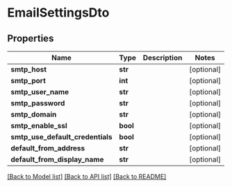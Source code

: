 # EmailSettingsDto


## Properties
Name | Type | Description | Notes
------------ | ------------- | ------------- | -------------
**smtp_host** | **str** |  | [optional] 
**smtp_port** | **int** |  | [optional] 
**smtp_user_name** | **str** |  | [optional] 
**smtp_password** | **str** |  | [optional] 
**smtp_domain** | **str** |  | [optional] 
**smtp_enable_ssl** | **bool** |  | [optional] 
**smtp_use_default_credentials** | **bool** |  | [optional] 
**default_from_address** | **str** |  | [optional] 
**default_from_display_name** | **str** |  | [optional] 

[[Back to Model list]](../README.md#documentation-for-models) [[Back to API list]](../README.md#documentation-for-api-endpoints) [[Back to README]](../README.md)


